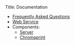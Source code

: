 Title: Documentation

* [Frequently Asked Questions](/faq)
* [Web Service](/webservice)
* Components:
    * [Server](/server)
    * [Chromaprint](/chromaprint)
